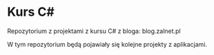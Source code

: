 # Kurs C#
Repozytorium z projektami z kursu C# z bloga: blog.zalnet.pl

W tym repozytorium będą pojawiały się kolejne projekty z aplikacjami.
